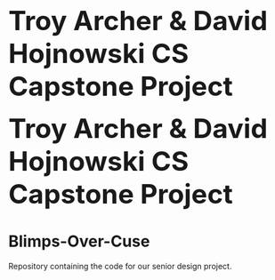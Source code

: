 <br><strong><font size="50">Troy Archer & David Hojnowski CS Capstone Project</font></strong><br>
<br><strong><font size="30">Troy Archer & David Hojnowski CS Capstone Project</font></strong><br>
# Blimps-Over-Cuse
Repository containing the code for our senior design project.

